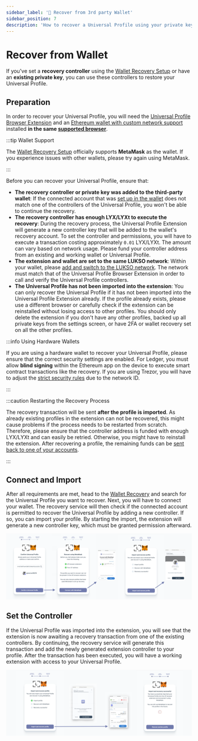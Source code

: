 ```yaml
---
sidebar_label: '🔐 Recover from 3rd party Wallet'
sidebar_position: 7
description: 'How to recover a Universal Profile using your private key or 3rd-party wallet'
---
```


# Recover from Wallet

If you've set a **recovery controller** using the [Wallet Recovery Setup](./set-wallet-recovery.md) or have an **existing private key**, you can use these controllers to restore your Universal Profile.

## Preparation

In order to recover your Universal Profile, you will need the [Universal Profile Browser Extension](https://chromewebstore.google.com/detail/universal-profiles/abpickdkkbnbcoepogfhkhennhfhehfn) and an [Ethereum wallet with custom network support](../../general/supported-wallets/wallet-support.md) installed **in the same [supported browser](../../Extension/introduction.md#which-browsers-does-the-extension-support)**.

:::tip Wallet Support

The [Wallet Recovery Setup](https://my.universalprofile.cloud/3rd-party/add-recovery) officially supports **MetaMask** as the wallet. If you experience issues with other wallets, please try again using MetaMask.

:::

Before you can recover your Universal Profile, ensure that:

- **The recovery controller or private key was added to the third-party wallet**: If the connected account that was [set up in the wallet](./wallet-recovery.md#preparation) does not match one of the controllers of the Universal Profile, you won't be able to continue the recovery.
- **The recovery controller has enough LYX/LYXt to execute the recovery**: During the recovery process, the Universal Profile Extension will generate a new controller key that will be added to the wallet's recovery account. To set the controller and permissions, you will have to execute a transaction costing approximately `0.01` LYX/LYXt. The amount can vary based on network usage. Please fund your controller address from an existing and working wallet or Universal Profile.
- **The extension and wallet are set to the same LUKSO network**: Within your wallet, please [add and switch to the LUKSO network](https://docs.lukso.tech/networks/mainnet/parameters#add-lukso-to-wallets). The network must match that of the Universal Profile Browser Extension in order to call and verify the Universal Profile controllers.
- **The Universal Profile has not been imported into the extension**: You can only recover the Universal Profile if it has not been imported into the Universal Profile Extension already. If the profile already exists, please use a different browser or carefully check if the extension can be reinstalled without losing access to other profiles. You should only delete the extension if you don't have any other profiles, backed up all private keys from the settings screen, or have 2FA or wallet recovery set on all the other profiles.

:::info Using Hardware Wallets

If you are using a hardware wallet to recover your Universal Profile, please ensure that the correct security settings are enabled. For Ledger, you must allow **blind signing** within the Ethereum app on the device to execute smart contract transactions like the recovery. If you are using Trezor, you will have to adjust the [strict security rules](../../general/supported-wallets/hardware-wallets.md#how-to-send-transactions-using-trezor-wallet) due to the network ID.

:::

:::caution Restarting the Recovery Process

The recovery transaction will be sent **after the profile is imported**. As already existing profiles in the extension can not be recovered, this might cause problems if the process needs to be restarted from scratch. Therefore, please ensure that the controller address is funded with enough LYX/LYXt and can easily be retried. Otherwise, you might have to reinstall the extension. After recovering a profile, the remaining funds can be [sent back to one of your accounts](../../Extension/guides/get-controller-funds.md).

:::

## Connect and Import

After all requirements are met, head to the [Wallet Recovery](https://my.universalprofile.cloud/3rd-party/recover) and search for the Universal Profile you want to recover. Next, you will have to connect your wallet. The recovery service will then check if the connected account is permitted to recover the Universal Profile by adding a new controller. If so, you can import your profile. By starting the import, the extension will generate a new controller key, which must be granted permission afterward.

![Connect the Extensions](/img/extension/recover-up-1.png)

## Set the Controller

If the Universal Profile was imported into the extension, you will see that the extension is now awaiting a recovery transaction from one of the existing controllers. By continuing, the recovery service will generate this transaction and add the newly generated extension controller to your profile. After the transaction has been executed, you will have a working extension with access to your Universal Profile.

![Connect the Extensions](/img/extension/recover-up-2.png)
